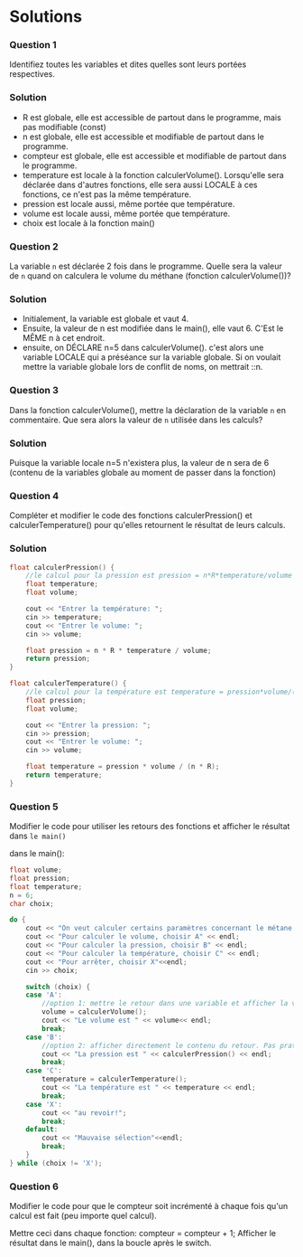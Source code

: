 # Solutions

### Question 1 

Identifiez toutes les variables et dites quelles sont leurs portées respectives. 

### Solution
- R est globale, elle est accessible de partout dans le programme, mais pas modifiable (const)
- n est globale, elle est accessible et modifiable de partout dans le programme.
- compteur est globale, elle est accessible et modifiable de partout dans le programme.
- temperature est locale à la fonction calculerVolume(). Lorsqu'elle sera déclarée dans d'autres fonctions, elle sera aussi LOCALE à ces fonctions, ce n'est pas la même température.
- pression est locale aussi, même portée que température.
- volume est locale aussi, même portée que température.
- choix est locale à la fonction main()


### Question 2

La variable `n` est déclarée 2 fois dans le programme. Quelle sera la valeur de `n` quand on calculera le volume du méthane (fonction calculerVolume())?

### Solution
- Initialement, la variable est globale et vaut 4.
- Ensuite, la valeur de n est modifiée dans le main(), elle vaut 6. C'Est le MÊME n à cet endroit.
- ensuite, on DÉCLARE n=5 dans calculerVolume(). c'est alors une variable LOCALE qui a préséance sur la variable globale. Si on voulait mettre la variable globale lors de conflit de noms, on mettrait ::n.


### Question 3

Dans la fonction calculerVolume(), mettre la déclaration de la variable `n` en commentaire. Que sera alors la valeur de `n` utilisée dans les calculs?

### Solution
Puisque la variable locale n=5 n'existera plus, la valeur de n sera de 6 (contenu de la variables globale au moment de passer dans la fonction)

### Question 4

Compléter et modifier le code des fonctions calculerPression() et calculerTemperature() pour qu'elles retournent le résultat de leurs calculs. 

### Solution
```cpp
float calculerPression() {
	//le calcul pour la pression est pression = n*R*temperature/volume
	float temperature;
	float volume;

	cout << "Entrer la température: ";
	cin >> temperature;
	cout << "Entrer le volume: ";
	cin >> volume;

	float pression = n * R * temperature / volume;
	return pression;
}

float calculerTemperature() {
	//le calcul pour la température est temperature = pression*volume/(n*R)
	float pression;
	float volume;

	cout << "Entrer la pression: ";
	cin >> pression;
	cout << "Entrer le volume: ";
	cin >> volume;

	float temperature = pression * volume / (n * R);
	return temperature;
}
```

### Question 5

Modifier le code pour utiliser les retours des fonctions et afficher le résultat dans `le main()`

dans le main():
```cpp
float volume;
float pression;
float temperature;
n = 6;
char choix;

do {
    cout << "On veut calculer certains paramètres concernant le métane (CH4)." << endl;
    cout << "Pour calculer le volume, choisir A" << endl;
    cout << "Pour calculer la pression, choisir B" << endl;
    cout << "Pour calculer la température, choisir C" << endl;
    cout << "Pour arrêter, choisir X"<<endl;
    cin >> choix;

    switch (choix) {
    case 'A':
        //option 1: mettre le retour dans une variable et afficher la variable
        volume = calculerVolume();
        cout << "Le volume est " << volume<< endl;
        break;
    case 'B':
        //option 2: afficher directement le contenu du retour. Pas pratique si on a besoin de la valeur ailleurs.
        cout << "La pression est " << calculerPression() << endl;
        break;
    case 'C':
        temperature = calculerTemperature();
        cout << "La température est " << temperature << endl;
        break;
    case 'X':
        cout << "au revoir!";
        break;
    default:
        cout << "Mauvaise sélection"<<endl;
        break;
    }
} while (choix != 'X');
```

### Question 6

Modifier le code pour que le compteur soit incrémenté à chaque fois qu'un calcul est fait (peu importe quel calcul). 

Mettre ceci dans chaque fonction: compteur = compteur + 1;
Afficher le résultat dans le main(), dans la boucle après le switch.
